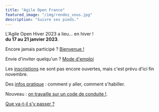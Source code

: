 ```yaml
---
title: "Agile Open France"
featured_image: "/img/rendez_vous.jpg"
description: "Suivre ses pieds."
---
```


L'Agile Open Hiver 2023 a lieu… en hiver !<br/> **du 17 au 21 janvier 2023**.

Encore jamais participé ? [Bienvenue !](premiere)

Envie d'inviter quelqu'un ? [Mode d'emploi](inviter)

Les [inscriptions](inscription) ne sont pas encore ouvertes, mais c'est prévu d'ici fin novembre.

Des [infos pratique](pratique) : comment y aller, comment s'habiller.

Nouveau : [on travaille sur un code de conduite !](conduite).

[Que va-t-il s'y passer ?](esprit)

